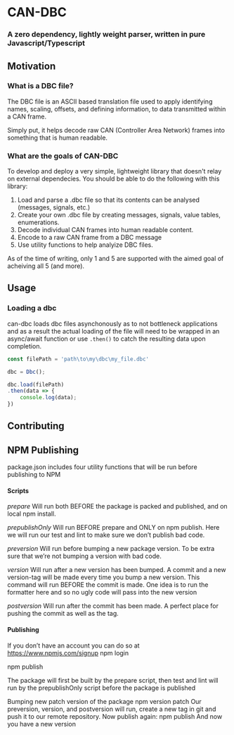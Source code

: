 # CAN-DBC
### A zero dependency, lightly weight parser, written in pure Javascript/Typescript

## Motivation
### What is a DBC file?
The DBC file is an ASCII based translation file used to apply identifying names, scaling, offsets, and defining information, to data transmitted within a CAN frame. 

Simply put, it helps decode raw CAN (Controller Area Network) frames into something that is human readable.

### What are the goals of CAN-DBC
To develop and deploy a very simple, lightweight library that doesn't relay on external dependecies.
You should be able to do the following with this library:
1. Load and parse a .dbc file so that its contents can be analysed (messages, signals, etc.)
2. Create your own .dbc file by creating messages, signals, value tables, enumerations.
3. Decode individual CAN frames into human readable content.
4. Encode to a raw CAN frame from a DBC message
5. Use utility functions to help analyize DBC files.

As of the time of writing, only 1 and 5 are supported with the aimed goal of acheiving all 5 (and more).

## Usage

### Loading a dbc
can-dbc loads dbc files asynchonously as to not bottleneck applications and as a result
the actual loading of the file will need to be wrapped in an async/await function or 
use `.then()` to catch the resulting data upon completion.

```js
const filePath = 'path\to\my\dbc\my_file.dbc'

dbc = Dbc();

dbc.load(filePath)
.then(data => {
    console.log(data);
})
```

## Contributing


## NPM Publishing
package.json includes four utility functions that will be run before publishing to NPM

#### Scripts
*prepare*
Will run both BEFORE the package is packed and published, and on local npm install.

*prepublishOnly*
Will run BEFORE prepare and ONLY on npm publish. Here we will run our test and lint to make sure we don’t publish bad code.

*preversion*
Will run before bumping a new package version. To be extra sure that we’re not bumping a version with bad code.

*version*
Will run after a new version has been bumped. A commit and a new version-tag will be made every time you bump a new version. This command will run BEFORE the commit is made. One idea is to run the formatter here and so no ugly code will pass into the new version

*postversion*
Will run after the commit has been made. A perfect place for pushing the commit as well as the tag.

#### Publishing

If you don’t have an account you can do so at https://www.npmjs.com/signup
npm login

npm publish

The package will first be built by the prepare script, then test and lint will run by the prepublishOnly script before the package is published

Bumping new patch version of the package
npm version patch
Our preversion, version, and postversion will run, create a new tag in git and push it to our remote repository. Now publish again:
npm publish
And now you have a new version